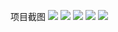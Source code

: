 项目截图
![]('https://github.com/xhysah/medicine-information-react/blob/main/public/img/Snipaste_2021-01-03_17-14-24.png')
![]('https://github.com/xhysah/medicine-information-react/blob/main/public/img/Snipaste_2021-01-03_17-14-38.png')
![]('https://github.com/xhysah/medicine-information-react/blob/main/public/img/Snipaste_2021-01-03_17-25-20.png')
![]('https://github.com/xhysah/medicine-information-react/blob/main/public/img/Snipaste_2021-01-03_17-25-30.png')
![]('https://github.com/xhysah/medicine-information-react/blob/main/public/img/Snipaste_2021-01-03_17-25-41.png')